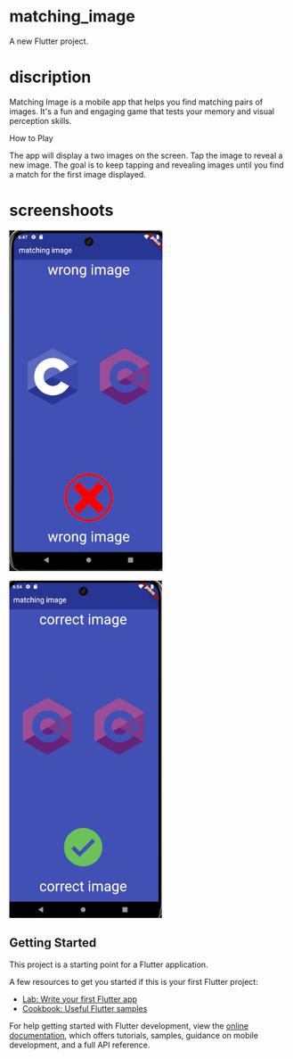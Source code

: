 # matching_image

A new Flutter project.

# discription

Matching Image is a mobile app that helps you find matching pairs of images. It's a fun and engaging game that tests your memory and visual perception skills.

How to Play

The app will display a two images on the screen.
Tap the image to reveal a new image.
The goal is to keep tapping and revealing images until you find a match for the first image displayed.

# screenshoots

![wrong matching image](image-1.png)


![correct matching image](image-2.png)

## Getting Started

This project is a starting point for a Flutter application.

A few resources to get you started if this is your first Flutter project:

- [Lab: Write your first Flutter app](https://docs.flutter.dev/get-started/codelab)
- [Cookbook: Useful Flutter samples](https://docs.flutter.dev/cookbook)

For help getting started with Flutter development, view the
[online documentation](https://docs.flutter.dev/), which offers tutorials,
samples, guidance on mobile development, and a full API reference.
